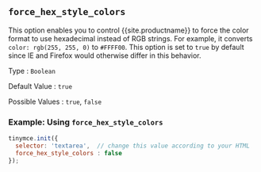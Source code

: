 ## `force_hex_style_colors`

This option enables you to control {{site.productname}} to force the color format to use hexadecimal instead of RGB strings. For example, it converts `color: rgb(255, 255, 0)` to `#FFFF00`. This option is set to `true` by default since IE and Firefox would otherwise differ in this behavior.

Type
: `Boolean`

Default Value
: `true`

Possible Values
: `true`, `false`

### Example: Using `force_hex_style_colors`

```js
tinymce.init({
  selector: 'textarea',  // change this value according to your HTML
  force_hex_style_colors : false
});
```
